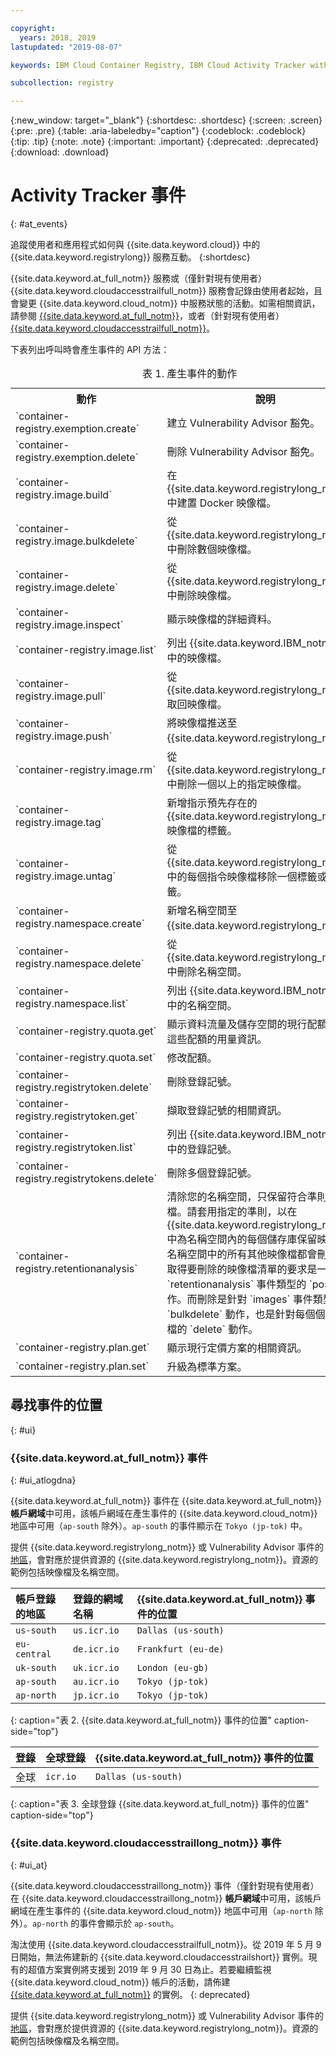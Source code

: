 ```yaml
---

copyright:
  years: 2018, 2019
lastupdated: "2019-08-07"

keywords: IBM Cloud Container Registry, IBM Cloud Activity Tracker with LogDNA events, Activity Tracker events, events, track,

subcollection: registry

---
```


{:new_window: target="_blank"}
{:shortdesc: .shortdesc}
{:screen: .screen}
{:pre: .pre}
{:table: .aria-labeledby="caption"}
{:codeblock: .codeblock}
{:tip: .tip}
{:note: .note}
{:important: .important}
{:deprecated: .deprecated}
{:download: .download}

# Activity Tracker 事件
{: #at_events}

追蹤使用者和應用程式如何與 {{site.data.keyword.cloud}} 中的 {{site.data.keyword.registrylong}} 服務互動。
{:shortdesc}

{{site.data.keyword.at_full_notm}} 服務或（僅針對現有使用者）{{site.data.keyword.cloudaccesstrailfull_notm}} 服務會記錄由使用者起始，且會變更 {{site.data.keyword.cloud_notm}} 中服務狀態的活動。如需相關資訊，請參閱 [{{site.data.keyword.at_full_notm}}](/docs/services/Activity-Tracker-with-LogDNA?topic=logdnaat-getting-started)，或者（針對現有使用者）[{{site.data.keyword.cloudaccesstrailfull_notm}}](/docs/services/cloud-activity-tracker?topic=cloud-activity-tracker-getting-started#getting-started)。

下表列出呼叫時會產生事件的 API 方法：

<table>
  <caption>表 1. 產生事件的動作</caption>
  <tr>
    <th>動作</th>
	  <th>說明</th>
  </tr>
  <tr>
    <td>`container-registry.exemption.create`</td>
	  <td>建立 Vulnerability Advisor 豁免。</td>
  </tr>
  <tr>
    <td>`container-registry.exemption.delete`</td>
	  <td>刪除 Vulnerability Advisor 豁免。</td>
  </tr>
  <tr>
    <td>`container-registry.image.build`</td>
	  <td>在 {{site.data.keyword.registrylong_notm}} 中建置 Docker 映像檔。</td>
  </tr>
  <tr>
    <td>`container-registry.image.bulkdelete`</td>
	  <td>從 {{site.data.keyword.registrylong_notm}} 中刪除數個映像檔。</td>
  </tr>
  <tr>
    <td>`container-registry.image.delete`</td>
	  <td>從 {{site.data.keyword.registrylong_notm}} 中刪除映像檔。</td>
  </tr>
  <tr>
    <td>`container-registry.image.inspect`</td>
	  <td>顯示映像檔的詳細資料。</td>
  </tr>
  <tr>
    <td>`container-registry.image.list`</td>
	  <td>列出 {{site.data.keyword.IBM_notm}} 帳戶中的映像檔。</td>
  </tr>
  <tr>
    <td>`container-registry.image.pull`</td>
	  <td>從 {{site.data.keyword.registrylong_notm}} 取回映像檔。</td>
  </tr>
  <tr>
    <td>`container-registry.image.push`</td>
	  <td>將映像檔推送至 {{site.data.keyword.registrylong_notm}}。</td>
  </tr>
    <td>`container-registry.image.rm`</td>
	  <td>從 {{site.data.keyword.registrylong_notm}} 中刪除一個以上的指定映像檔。</td>
  </tr>
  <tr>
    <td>`container-registry.image.tag`</td>
	  <td>新增指示預先存在的 {{site.data.keyword.registrylong_notm}} 映像檔的標籤。</td>
  </tr>
   <tr>
    <td>`container-registry.image.untag`</td>
	  <td>從 {{site.data.keyword.registrylong_notm}} 中的每個指令映像檔移除一個標籤或數個標籤。</td>
  </tr>
  <tr>
    <td>`container-registry.namespace.create`</td>
	  <td>新增名稱空間至 {{site.data.keyword.registrylong_notm}}。</td>
  </tr>
  <tr>
    <td>`container-registry.namespace.delete`</td>
	  <td>從 {{site.data.keyword.registrylong_notm}} 中刪除名稱空間。</td>
  </tr>
  <tr>
    <td>`container-registry.namespace.list`</td>
	  <td>列出 {{site.data.keyword.IBM_notm}} 帳戶中的名稱空間。</td>
  </tr>
  <tr>
    <td>`container-registry.quota.get`</td>
	  <td>顯示資料流量及儲存空間的現行配額，以及這些配額的用量資訊。</td>
  </tr>
  <tr>
    <td>`container-registry.quota.set`</td>
	  <td>修改配額。</td>
  </tr>
  <tr>
    <td>`container-registry.registrytoken.delete`</td>
	  <td>刪除登錄記號。</td>
  </tr>
  <tr>
    <td>`container-registry.registrytoken.get`</td>
	  <td>擷取登錄記號的相關資訊。</td>
  </tr>
  <tr>
    <td>`container-registry.registrytoken.list`</td>
	  <td>列出 {{site.data.keyword.IBM_notm}} 帳戶中的登錄記號。</td>
  </tr>
  <tr>
    <td>`container-registry.registrytokens.delete`</td>
	  <td>刪除多個登錄記號。</td>
  </tr><tr>
    <td>`container-registry.retentionanalysis`</td>
	  <td>清除您的名稱空間，只保留符合準則的映像檔。請套用指定的準則，以在 {{site.data.keyword.registrylong_notm}} 中為名稱空間內的每個儲存庫保留映像檔。名稱空間中的所有其他映像檔都會刪除。</br> 取得要刪除的映像檔清單的要求是一個針對 `retentionanalysis` 事件類型的 `post` 動作。而刪除是針對 `images` 事件類型的單一 `bulkdelete` 動作，也是針對每個個別映像檔的 `delete` 動作。</td>
  </tr>
  <tr>
    <td>`container-registry.plan.get`</td>
	  <td>顯示現行定價方案的相關資訊。</td>
  </tr>
  <tr>
    <td>`container-registry.plan.set`</td>
	  <td>升級為標準方案。</td>
  </tr>
 </table>

## 尋找事件的位置
{: #ui}

### {{site.data.keyword.at_full_notm}} 事件
{: #ui_atlogdna}

{{site.data.keyword.at_full_notm}} 事件在 {{site.data.keyword.at_full_notm}} **帳戶網域**中可用，該帳戶網域在產生事件的 {{site.data.keyword.cloud_notm}} 地區中可用（`ap-south` 除外）。`ap-south` 的事件顯示在 `Tokyo (jp-tok)` 中。

提供 {{site.data.keyword.registrylong_notm}} 或 Vulnerability Advisor 事件的[地區](/docs/services/Registry?topic=registry-registry_overview#registry_regions)，會對應於提供資源的 {{site.data.keyword.registrylong_notm}}。資源的範例包括映像檔及名稱空間。

|帳戶登錄的地區|登錄的網域名稱|{{site.data.keyword.at_full_notm}} 事件的位置|
|:-----------------|:-----------------|:-----------------|
| `us-south` | `us.icr.io` | `Dallas (us-south)` |
| `eu-central` | `de.icr.io` | `Frankfurt (eu-de)` |
| `uk-south` | `uk.icr.io` | `London (eu-gb)` |
| `ap-south` | `au.icr.io` | `Tokyo (jp-tok)` |
| `ap-north` | `jp.icr.io` | `Tokyo (jp-tok)` |
{: caption="表 2. {{site.data.keyword.at_full_notm}} 事件的位置" caption-side="top"}

|登錄|全球登錄|{{site.data.keyword.at_full_notm}} 事件的位置|
|:-----------------|:-----------------|:-----------------|
|全球| `icr.io` | `Dallas (us-south)` |
{: caption="表 3. 全球登錄 {{site.data.keyword.at_full_notm}} 事件的位置" caption-side="top"}

### {{site.data.keyword.cloudaccesstraillong_notm}} 事件
{: #ui_at}

{{site.data.keyword.cloudaccesstraillong_notm}} 事件（僅針對現有使用者）在 {{site.data.keyword.cloudaccesstraillong_notm}} **帳戶網域**中可用，該帳戶網域在產生事件的 {{site.data.keyword.cloud_notm}} 地區中可用（`ap-north` 除外）。`ap-north` 的事件會顯示於 `ap-south`。

淘汰使用 {{site.data.keyword.cloudaccesstrailfull_notm}}。從 2019 年 5 月 9 日開始，無法佈建新的 {{site.data.keyword.cloudaccesstrailshort}} 實例。現有的超值方案實例將支援到 2019 年 9 月 30 日為止。若要繼續監視 {{site.data.keyword.cloud_notm}} 帳戶的活動，請佈建 [{{site.data.keyword.at_full_notm}}](/docs/services/Activity-Tracker-with-LogDNA?topic=logdnaat-getting-started#getting-started) 的實例。
{: deprecated}

提供 {{site.data.keyword.registrylong_notm}} 或 Vulnerability Advisor 事件的[地區](/docs/services/Registry?topic=registry-registry_overview#registry_regions)，會對應於提供資源的 {{site.data.keyword.registrylong_notm}}。資源的範例包括映像檔及名稱空間。
